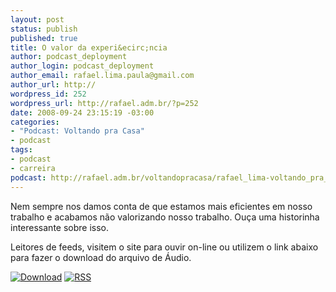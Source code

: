 ```yaml
--- 
layout: post
status: publish
published: true
title: O valor da experi&ecirc;ncia
author: podcast_deployment
author_login: podcast_deployment
author_email: rafael.lima.paula@gmail.com
author_url: http://
wordpress_id: 252
wordpress_url: http://rafael.adm.br/?p=252
date: 2008-09-24 23:15:19 -03:00
categories: 
- "Podcast: Voltando pra Casa"
- podcast
tags: 
- podcast
- carreira
podcast: http://rafael.adm.br/voltandopracasa/rafael_lima-voltando_pra_casa-0019.mp3
---
```

Nem sempre nos damos conta de que estamos mais eficientes em nosso trabalho e acabamos n&atilde;o valorizando nosso trabalho. Ou&ccedil;a uma historinha interessante sobre isso.

Leitores de feeds, visitem o site para ouvir on-line ou utilizem o link abaixo para fazer o download do arquivo de &Aacute;udio.

<a class="noborder" href="http://rafael.adm.br/voltandopracasa/rafael_lima-voltando_pra_casa-0019.mp3" title="Download"><img src="http://rafael.adm.br/wp-content/themes/rafael_lima-rockinblue/images/download_green.gif" border="0" alt="Download" /></a> <a class="noborder" href="http://feeds.feedburner.com/rafael_lima_podcast" title="RSS"><img src="http://rafael.adm.br/wp-content/themes/rafael_lima-rockinblue/images/icn-feed-16x16.png" border="0" alt="RSS" /></a>

